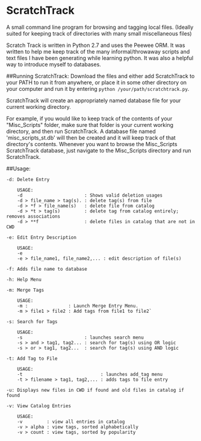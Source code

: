 # ScratchTrack
A small command line program for browsing and tagging local files. (Ideally suited for keeping track of directories with many small miscellaneous files)

Scratch Track is written in Python 2.7 and uses the Peewee ORM. It was written to help me keep track of the many informal/throwaway
scripts and text files I have been generating while learning python. It was also a helpful way to introduce myself to databases.


##Running ScratchTrack:
Download the files and either add ScratchTrack to your PATH to run it from anywhere, or place it in some other directory on your computer and run it by entering `python /your/path/scratchtrack.py`.

ScratchTrack will create an appropriately named database file for your current working directory. 

For example, if you would like to keep track of the contents of your "Misc_Scripts" folder, make sure that folder is your current working directory, and then run ScratchTrack. A database file named 'misc_scripts_st.db' will then be created and it will keep track of that directory's contents. Whenever you want to browse the Misc_Scripts ScratchTrack database, just navigate to the Misc_Scripts directory and run ScratchTrack.


##Usage:

    -d: Delete Entry
    
        USAGE:
        -d                       : Shows valid deletion usages
        -d > file_name > tag(s). : delete tag(s) from file                           
        -d > *f > file_name(s)   : delete file from catalog
        -d > *t > tag(s)         : delete tag from catalog entirely; removes associations
        -d > **f                 : delete files in catalog that are not in CWD
  
    -e: Edit Entry Description
    
        USAGE:
        -e 
        -e > file_name1, file_name2,... : edit description of file(s)
    
    -f: Adds file name to database
    
    -h: Help Menu
    
    -m: Merge Tags
    
        USAGE:
        -m :               : Launch Merge Entry Menu. 
        -m > file1 > file2 : Add tags from file1 to file2`
        
    -s: Search for Tags
    
        USAGE:
        -s                       : launches search menu
        -s > and > tag1, tag2... : search for tag(s) using OR logic
        -s > or > tag1, tag2...  : search for tag(s) using AND logic
            
    -t: Add Tag to File
    
        USAGE:
        -t                             : launches add_tag menu
        -t > filename > tag1, tag2,... : adds tags to file entry
        
    -u: Displays new files in CWD if found and old files in catalog if found
    
    -v: View Catalog Entries
    
        USAGE:
        -v         : view all entries in catalog
        -v > alpha : view tags, sorted alphabetically
        -v > count : view tags, sorted by popularity
        
